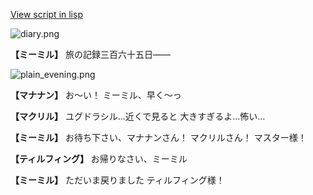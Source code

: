 [View script in lisp](../scripts/202103300.txt)

![diary.png](../images/backgrounds/diary.png)

**【ミーミル】**
旅の記録三百六十五日――

![plain_evening.png](../images/backgrounds/plain_evening.png)

**【マナナン】**
お～い！
ミーミル、早く～っ

**【マクリル】**
ユグドラシル…近くで見ると
大きすぎるよ…怖い…

**【ミーミル】**
お待ち下さい、マナナンさん！
マクリルさん！
マスター様！

**【ティルフィング】**
お帰りなさい、ミーミル

**【ミーミル】**
ただいま戻りました
ティルフィング様！
